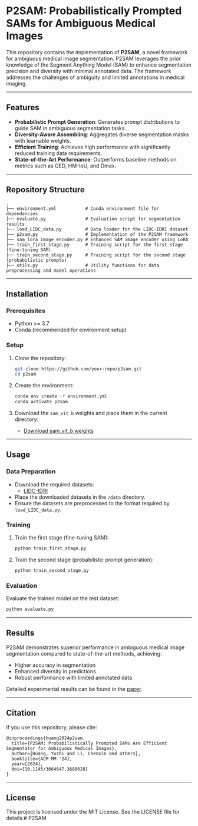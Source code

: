 # P2SAM: Probabilistically Prompted SAMs for Ambiguous Medical Images

This repository contains the implementation of **P2SAM**, a novel framework for ambiguous medical image segmentation. P2SAM leverages the prior knowledge of the Segment Anything Model (SAM) to enhance segmentation precision and diversity with minimal annotated data. The framework addresses the challenges of ambiguity and limited annotations in medical imaging.

---

## Features

- **Probabilistic Prompt Generation**: Generates prompt distributions to guide SAM in ambiguous segmentation tasks.
- **Diversity-Aware Assembling**: Aggregates diverse segmentation masks with learnable weights.
- **Efficient Training**: Achieves high performance with significantly reduced training data requirements.
- **State-of-the-Art Performance**: Outperforms baseline methods on metrics such as GED, HM-IoU, and Dmax.

---

## Repository Structure

```
.
├── environment.yml           # Conda environment file for dependencies
├── evaluate.py               # Evaluation script for segmentation results
├── load_LIDC_data.py         # Data loader for the LIDC-IDRI dataset
├── p2sam.py                  # Implementation of the P2SAM framework
├── sam_lora_image_encoder.py # Enhanced SAM image encoder using LoRA
├── train_first_stage.py      # Training script for the first stage (fine-tuning SAM)
├── train_second_stage.py     # Training script for the second stage (probabilistic prompts)
├── utils.py                  # Utility functions for data preprocessing and model operations
```

---

## Installation

### Prerequisites

- Python >= 3.7
- Conda (recommended for environment setup)

### Setup

1. Clone the repository:
   ```bash
   git clone https://github.com/your-repo/p2sam.git
   cd p2sam
   ```

2. Create the environment:
   ```bash
   conda env create -f environment.yml
   conda activate p2sam
   ```

3. Download the `sam_vit_b` weights and place them in the current directory:
   - [Download sam_vit_b weights](https://dl.fbaipublicfiles.com/segment_anything/sam_vit_b_01ec64.pth)

---

## Usage

### Data Preparation

- Download the required datasets:
  - [LIDC-IDRI](https://drive.google.com/drive/folders/1xKfKCQo8qa6SAr3u7qWNtQjIphIrvmd5)
- Place the downloaded datasets in the `/data` directory.
- Ensure the datasets are preprocessed to the format required by `load_LIDC_data.py`.

### Training

1. Train the first stage (fine-tuning SAM):
   ```bash
   python train_first_stage.py
   ```

2. Train the second stage (probabilistic prompt generation):
   ```bash
   python train_second_stage.py
   ```

### Evaluation

Evaluate the trained model on the test dataset:
```bash
python evaluate.py 
```

---

## Results

P2SAM demonstrates superior performance in ambiguous medical image segmentation compared to state-of-the-art methods, achieving:

- Higher accuracy in segmentation
- Enhanced diversity in predictions
- Robust performance with limited annotated data

Detailed experimental results can be found in the [paper](https://doi.org/10.1145/3664647.3680628).

---

## Citation

If you use this repository, please cite:

```
@inproceedings{huang2024p2sam,
  title={P2SAM: Probabilistically Prompted SAMs Are Efficient Segmentator for Ambiguous Medical Images},
  author={Huang, Yuzhi and Li, Chenxin and others},
  booktitle={ACM MM '24},
  year={2024},
  doi={10.1145/3664647.3680628}
}
```

---

## License

This project is licensed under the MIT License. See the LICENSE file for details.# P2SAM
